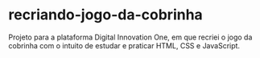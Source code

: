 # recriando-jogo-da-cobrinha
Projeto para a plataforma Digital Innovation One, em que recriei o jogo da cobrinha com o intuito de estudar e praticar HTML, CSS e JavaScript.
